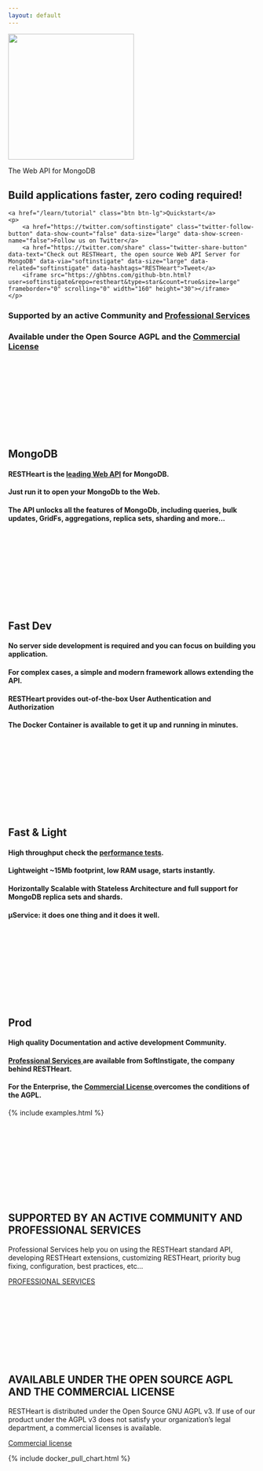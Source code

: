 ```yaml
---
layout: default 
---
```

<div class="container text-center header">
    <img src="{{ " images/rh_logo_vert.png " | prepend: site.baseurl }}" class="img-responsive" width="256">
    <p class="header__desc">The Web API for MongoDB</p>
    <h2 class="header__title">Build applications faster, zero coding required!</h2>

    <a href="/learn/tutorial" class="btn btn-lg">Quickstart</a>
    <p>
        <a href="https://twitter.com/softinstigate" class="twitter-follow-button" data-show-count="false" data-size="large" data-show-screen-name="false">Follow us on Twitter</a>
        <a href="https://twitter.com/share" class="twitter-share-button" data-text="Check out RESTHeart, the open source Web API Server for MongoDB" data-via="softinstigate" data-size="large" data-related="softinstigate" data-hashtags="RESTHeart">Tweet</a>
        <iframe src="https://ghbtns.com/github-btn.html?user=softinstigate&repo=restheart&type=star&count=true&size=large" frameborder="0" scrolling="0" width="160" height="30"></iframe>
    </p>
</div>

<section class="slice bg-light" id="what">
    <div class="container-fluid slice__features">
        <div class="row">
            <div class="col-sm-6 text-center mb-3">
                <h3 class="pt-3">
                    Supported by
                    an active Community and <a href="/services">
                    Professional Services</a>
                </h3>
            </div>
            <div class="col-sm-6 text-center  mb-3">
                <h3 class="pt-3">
                    Available under the Open Source AGPL and the
                    <a href="/license">Commercial License</a>
                </h3>
            </div>
            <article class="col-lg-3">
                <section class="newsText">
                    <div class="newsText__icon">
                        <svg><use xlink:href=" ../../../images/sprite.svg#mongodb" /></svg>
                    </div>
                    <h2>MongoDB</h2>
                    <h4>RESTHeart is the
                        <strong>
                            <a href="https://docs.mongodb.com/ecosystem/tools/http-interfaces/#restheart-java" target="_blank">leading Web API</a>
                        </strong> for
                        <strong>MongoDB</strong>.
                    </h4>
                    <h4>
                        <strong>Just run it</strong> to open your MongoDb to the Web.
                    </h4>
                    <h4>
                        The API unlocks all the features of MongoDb, including 
                        <strong>queries</strong>,
                        <strong>bulk updates</strong>,
                        <strong>GridFs</strong>,
                        <strong>aggregations</strong>,
                        <strong>replica sets</strong>,
                        <strong>sharding</strong> and more...
                    </h4>
                </section>
            </article>
            <article class="col-lg-3">
                <section class="newsText">
                    <div class="newsText__icon">
                        <svg><use xlink:href="../../../images/sprite.svg#plane" /></svg>
                    </div>
                    <h2>Fast Dev</h2>
                    <h4>
                        <strong>No server side development</strong> is required and you can <strong>focus on building you application</strong>.
                    </h4>
                    <h4>
                        For complex cases, a simple and modern framework allows <strong>extending the API</strong>.
                    </h4>
                    <h4>
                        RESTHeart provides out-of-the-box <strong>User Authentication</strong> and <strong>Authorization</strong>
                    </h4>
                    <h4>
                        The <strong>Docker Container</strong> is available to get it up and running in minutes.
                    </h4>
                </section>
            </article>
            <article class="col-lg-3">
                <section class="newsText">
                    <div class="newsText__icon">
                        <svg><use xlink:href="../../../images/sprite.svg#feather" /></svg>
                    </div>
                    <h2>Fast &amp; Light</h2>
                    <h4>
                        <strong>High throughput</strong> check the
                        <a href="https://restheart.org/learn/performances">performance tests</a>.
                    </h4>
                    <h4>
                        <strong>Lightweight</strong> ~15Mb footprint, low RAM usage, starts instantly.
                    </h4>
                    <h4>
                        <strong>Horizontally Scalable</strong> with
                        <strong>Stateless Architecture</strong> and full support for MongoDB
                        <strong>replica sets and shards</strong>.
                    </h4>
                    <h4>
                        <strong>&#181;Service</strong>: it does one thing and it does it well.
                    </h4>
                </section>
            </article>
            <article class="col-lg-3">
                <section class="newsText">
                    <div class="newsText__icon">
                        <svg><use xlink:href="../../../images/sprite.svg#torch" /></svg>
                    </div>
                    <h2>Prod</h2>
                    <h4>
                        High quality
                        <strong>Documentation</strong> and active development
                        <strong>Community</strong>.
                    </h4>
                    <h4>
                        <a href="/services">
                            <strong>Professional Services</strong>
                        </a>
                        are available from SoftInstigate, the company behind RESTHeart.
                    </h4>
                    <h4>
                        For the Enterprise, the
                        <a href="/license">
                            <strong>Commercial License</strong>
                        </a> 
                        overcomes the conditions of the AGPL.
                    </h4>
                </section>
            </article>
        </div>
    </div>
</section>

{% include examples.html %}

<section class="call-to-action">
    <div class="container">
        <div class="row">
            <div class="col-md-6 mb-5 call-to-action__item call-to-action__first">
                <svg class="call-to-action__icon"><use xlink:href="../../../images/sprite.svg#lamp" /></svg>
                <h2 class="call-to-action__title">SUPPORTED BY AN ACTIVE COMMUNITY AND PROFESSIONAL SERVICES</h2>
                <p class="call-to-action__desc">Professional Services help you on using the RESTHeart standard API, developing RESTHeart extensions, customizing RESTHeart, priority bug fixing, configuration, best practices, etc...</p>
                <a class="btn btn-o" href="/services">PROFESSIONAL SERVICES</a>
            </div>
            <div class="col-md-6 mb-5 call-to-action__item call-to-action__second">
                <svg class="call-to-action__icon"><use xlink:href="../../../images/sprite.svg#thumb" /></svg>
                <h2 class="call-to-action__title">AVAILABLE UNDER THE OPEN SOURCE AGPL AND THE COMMERCIAL LICENSE</h2>
                <p class="call-to-action__desc">RESTHeart is distributed under the Open Source GNU AGPL v3. If use of our product under the AGPL v3 does not satisfy your organization’s legal department, a commercial licenses is available.</p>
                <a class="btn btn-o-white" href="/license#commercial-license">Commercial license</a>
            </div>
        </div>
    </div>
</section>

<section class="chart" id="chart">

{% include docker_pull_chart.html %}

</section>